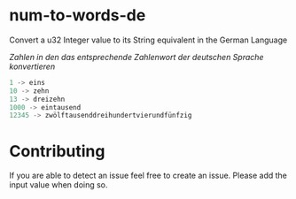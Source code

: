 <h1>num-to-words-de</h1>

Convert a u32 Integer value to its String equivalent in the German Language

_Zahlen in den das entsprechende Zahlenwort der deutschen Sprache konvertieren_


```rust
1 -> eins
10 -> zehn
13 -> dreizehn
1000 -> eintausend
12345 -> zwölftausenddreihundertvierundfünfzig
```

# Contributing

If you are able to detect an issue feel free to create an issue. Please add the input value when doing so.